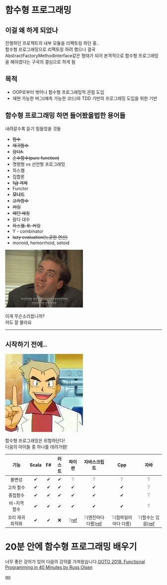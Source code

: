 # 함수형 프로그래밍

## 이걸 왜 하게 되었나

진행하던 프로젝트의 내부 모듈을 리팩토링 하던 중..  
함수형 프로그래밍으로 리팩토링 하려 했으나 결국 AbstractFactoryMethodInterface같은 형태가 되어 본격적으로 함수형 프로그래밍을 해야겠다는 구국의 결심으로 하게 됨

## 목적
- OOP로부터 벗어나 함수형 프로그래밍적 관점 도입
- 재현 가능한 버그(예측 가능한 코드)와 TDD 기반의 프로그래밍 도입을 위한 기반

## 함수형 프로그래밍 하면 들어봤을법한 용어들
내려갈수록 듣기 힘들었을 것들

- ~~함수~~
- ~~재귀함수~~
- ~~람다λ~~
- ~~순수함수(pure function)~~
- 명령형 vs 선언형 프로그래밍
- 하스켈
- 집합론
- ~~1급 객체~~
- Functor
- __모나드__
- ~~고차함수~~
- ~~커링~~
- ~~패턴 매칭~~
- 람다 대수
- ~~하스켈. B. 커링~~
- Y - combinator
- ~~lazy evaluation(느긋한 연산)~~
- monoid, hemorrhoid, setoid

<img src="./imgres/nicolas.jpg" style="width:250px;">

이게 무슨소리랍니까?  
저도 잘 몰라요

---
## 시작하기 전에..
<img src="./imgres/오박사.jpg" style="width:250px;">

함수형 프로그래밍은 위험하단다!  
다음의 아이들 중 하나를 데려가렴!  

|기능|Scala|F#|러스트|파이썬|자바스크립트|Cpp|자바|
|:---:|:---:|:---:|:---:|:---:|:---:|:---:|:---:|
|불변성|✔|✔|✔|❔|❔|❔|❔| 
|고차 함수|✔|✔|✔|✔|✔|✔|❔|
|중첩함수|✔|✔|✔|✔|✔|✔|❔|
|비-지역 함수|✔|✔|✔|✔|✔|✔|❔|
|꼬리 재귀 최적화|✔|✔|❌|❔[ref](https://stackoverflow.com/a/59258170)|❔(엔진마다 다름)[ref](https://stackoverflow.com/a/37224563)|❔(컴파일러마다 다름)|❔(할수는 있음)[ref](https://blog.knoldus.com/tail-recursion-in-java-8/)

# 20분 안에 함수형 프로그래밍 배우기
너무 좋은 강의가 있어 다음의 강의를 가져왔습니다.[GOTO 2018. Functional Programming in 40 Minutes by Russ Olsen](https://www.youtube.com/watch?v=0if71HOyVjY&list=PLpFs5ekooG6nV2g3d_EfRrj7Cl9xzWGon&index=1&t=2201s&ab_channel=GOTOConferences)

[go](https://docs.google.com/presentation/d/1bN1EIlVqlO99jKF6EHDv3vGTwdd86bxHBoXueGUyhO0/edit?usp=sharing)
